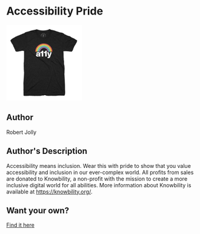# Accessibility Pride

<img src="./accessibility-pride.png" width="200" height="200" />

## Author

Robert Jolly

## Author's Description

Accessibility means inclusion. Wear this with pride to show that you value accessibility and inclusion in our ever-complex world. All profits from sales are donated to Knowbility, a non-profit with the mission to create a more inclusive digital world for all abilities. More information about Knowbility is available at https://knowbility.org/.

## Want your own?

<a href="https://cottonbureau.com/products/accessibility-pride" alt="Buy Now">Find it here</a>
